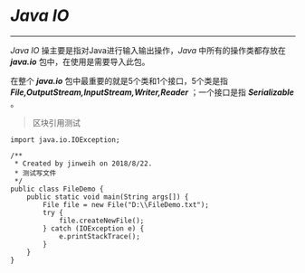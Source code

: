 # *Java IO* #
***

*Java IO* 操主要是指对Java进行输入输出操作，*Java* 中所有的操作类都存放在 ***java.io*** 包中，在使用是需要导入此包。

在整个 ***java.io*** 包中最重要的就是5个类和1个接口，5个类是指 ***File,OutputStream,InputStream,Writer,Reader*** ；一个接口是指 ***Serializable*** 。
   
   
>区块引用测试   


	import java.io.IOException;

	/**
	 * Created by jinweih on 2018/8/22.
	 * 测试写文件
	 */
	public class FileDemo {
	    public static void main(String args[]) {
	        File file = new File("D:\\FileDemo.txt");
	        try {
	            file.createNewFile();
	        } catch (IOException e) {
	            e.printStackTrace();
	        }
	    }
	} 

